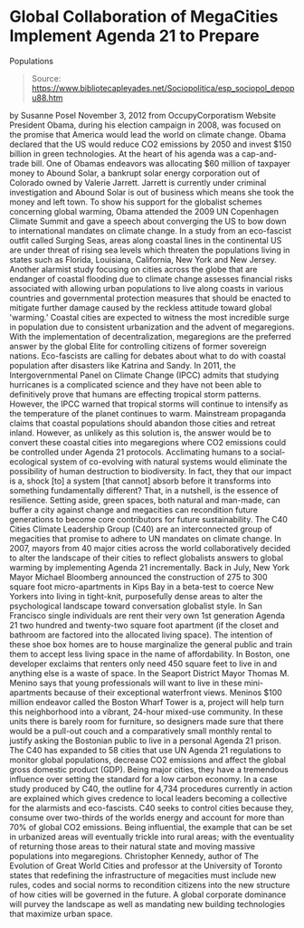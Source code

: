 # Global Collaboration of MegaCities Implement Agenda 21 to Prepare 
Populations

> Source: https://www.bibliotecapleyades.net/Sociopolitica/esp_sociopol_depopu88.htm

by Susanne Posel
November 3, 2012
from
OccupyCorporatism Website
President Obama, during his election campaign in
2008, was focused on the promise that America would
lead the world on climate change.
Obama declared that the US would
reduce CO2 emissions by 2050 and invest $150 billion in green technologies.
At the heart of his agenda was a cap-and-trade bill.
One of Obamas
endeavors was allocating $60 million of taxpayer money to
Abound Solar,
a bankrupt solar energy corporation out of Colorado owned by Valerie
Jarrett.
Jarrett is currently under criminal investigation and Abound Solar
is out of business which means she took the money and left town.
To show his support for the globalist schemes
concerning global warming, Obama
attended the 2009 UN Copenhagen Climate Summit and gave a speech about
converging the US to bow down to international mandates on climate change.
In a
study
from an eco-fascist outfit called Surging Seas, areas along coastal lines in
the continental US are under threat of rising sea levels which threaten the
populations living in states such as Florida, Louisiana, California, New
York and New Jersey.
Another alarmist
study focusing on cities across the globe that are endanger of coastal
flooding due to climate change assesses financial risks associated with
allowing urban populations to live along coasts in various countries and
governmental protection measures that should be enacted to mitigate further
damage caused by the reckless attitude
toward global 'warming.'
Coastal cities are expected to witness the most
incredible surge in population due to consistent urbanization and the advent
of
megaregions.
With the implementation of decentralization, megaregions
are the preferred answer by the global Elite for controlling citizens of
former sovereign nations.
Eco-fascists are calling for debates about what
to do with coastal population after disasters like Katrina and Sandy. In
2011, the Intergovernmental Panel on Climate Change (IPCC)
admits that studying hurricanes
is a complicated science and they have not been able to definitively prove
that humans are effecting tropical storm patterns.
However, the IPCC warned
that tropical storms will continue to intensify as the temperature of the
planet continues to warm.
Mainstream propaganda
claims that coastal populations should abandon those cities and
retreat inland. However, as unlikely as this solution is, the answer would
be to convert these coastal cities into megaregions where CO2 emissions
could be controlled under Agenda 21 protocols.
Acclimating humans to a social-ecological
system of co-evolving with natural systems would
eliminate the possibility of human destruction to biodiversity.
In fact,
they that our impact is a,
shock [to] a system [that cannot] absorb before
it transforms into something fundamentally different? That, in a nutshell,
is the essence of resilience.
Setting aside,
green spaces, both natural and
man-made, can buffer a city against change and megacities can recondition
future generations to become core contributors for future
sustainability.
The C40
Cities Climate Leadership Group (C40) are an interconnected group of
megacities that promise to adhere to UN mandates on climate change.
In 2007, mayors from 40 major cities across the
world collaboratively decided to alter the landscape of their cities to
reflect globalists answers to global warming by implementing Agenda 21
incrementally.
Back in July, New York Mayor Michael Bloomberg
announced the construction of 275 to 300 square foot
micro-apartments in Kips Bay in a beta-test to coerce New Yorkers into
living in tight-knit, purposefully dense areas to alter the psychological
landscape toward conversation globalist style.
In San Francisco single individuals are
rent their very own 1st generation
Agenda 21 two hundred and twenty-two
square foot apartment (if the closet and bathroom are factored into the
allocated living space).
The intention of these shoe box homes are to
house marginalize the general public and train them to accept less living
space in the name of affordability.
In Boston, one developer exclaims that renters
only need 450 square feet to live in and anything else is a waste of space.
In the Seaport District Mayor Thomas M. Menino says that young professionals
will want to live in these mini-apartments because of their exceptional
waterfront views.
Meninos $100 million endeavor
called the Boston Wharf Tower is a,
project will help turn this
neighborhood into a vibrant, 24-hour mixed-use community.
In these units there is barely room for
furniture, so designers made sure that there would be a pull-out couch and a
comparatively small monthly rental to justify asking the Bostonian public to
live in a personal Agenda 21 prison.
The C40 has expanded to 58 cities that use
UN
Agenda 21 regulations to monitor global populations, decrease CO2 emissions
and affect the global gross domestic product (GDP). Being major cities, they
have a tremendous influence over setting the standard for a low carbon
economy.
In a
case study produced by C40, the outline for 4,734 procedures currently
in action are explained which gives credence to local leaders becoming a
collective for the alarmists and eco-fascists.
C40 seeks to control cities because they,
consume over two-thirds of the worlds energy and account for more than 70%
of global CO2 emissions.
Being influential, the
example that can be set in urbanized areas will eventually trickle into
rural areas; with the eventuality of returning those areas to their natural
state and moving massive populations into megaregions.
Christopher Kennedy, author of The Evolution of
Great World Cities and professor at the University of Toronto
states that redefining the infrastructure of megacities must include new
rules, codes and social norms to recondition citizens into the new structure
of how cities will be governed in the future.
A global corporate dominance
will purvey the landscape as well as mandating new building technologies
that maximize urban space.
